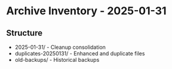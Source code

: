 # Archive Inventory - 2025-01-31

## Structure
- 2025-01-31/ - Cleanup consolidation
- duplicates-20250131/ - Enhanced and duplicate files
- old-backups/ - Historical backups
